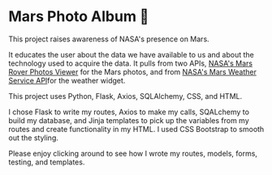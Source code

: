 # Mars Photo Album :rocket:

This project raises awareness of NASA's presence on Mars. 

It educates the user about the data we have available to us and about the technology used to acquire the data. It pulls from two APIs, [NASA's Mars Rover Photos Viewer](https://github.com/chrisccerami/mars-photo-api) for the Mars photos, and from [NASA's Mars Weather Service API](https://api.nasa.gov/assets/insight/InSight%20Weather%20API%20Documentation.pdf)for the weather widget.

This project uses Python, Flask, Axios, SQLAlchemy, CSS, and HTML. 

I chose Flask to write my routes, Axios to make my calls, SQALchemy to build my database, and Jinja templates to pick up the variables from my routes and create functionality in my HTML. I used CSS Bootstrap to smooth out the styling.

Please enjoy clicking around to see how I wrote my routes, models, forms, testing, and templates. 
